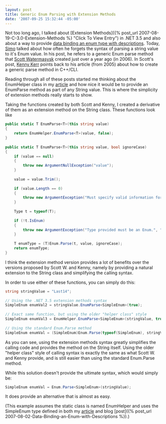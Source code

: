 ```yaml
---
layout: post
title: Generic Enum Parsing with Extension Methods
date: '2007-09-25 15:32:44 -05:00'
---
```


Not too long ago, I talked about [Extension Methods]({% post_url 2007-08-19-C-3.0-Extension-Methods %} "Click To View Entry") in .NET 3.5 and also about a way to provide [data binding an enum type with descriptions](http://www.codeproject.com/useritems/enumdatabinding.asp). Today, [Simo](http://codeclimber.net.nz/archive/2007/09/25/String-to-Enum.aspx) talked about how often he forgets the syntax of parsing a string value to it's Enum value. In his post, he refers to a generic Enum parse method that [Scott Watermasysk](http://scottwater.com/blog/archive/Generic-Enum-Parse/) created just over a year ago (in 2006). In Scott's post, [Kenny Kerr](http://weblogs.asp.net/kennykerr/archive/2005/05/16/The-Case-of-the-Missing-Generic-_2800_Parse-Method_2900_.aspx) points back to his article (from 2005) about how to create a generic parse method in C++/CLI.  

Reading through all of these posts started me thinking about the EnumHelper class in my [article](http://www.codeproject.com/useritems/enumdatabinding.asp) and how nice it would be to provide an EnumParse method as part of any String value. This is where the simplicity of extension methods really starts to show.  

Taking the functions created by both Scott and Kenny, I created a derivative of them as an extension method on the String class. These functions look like

```csharp
public static T EnumParse<T>(this string value)
{
    return EnumHelper.EnumParse<T>(value, false);
}
 
public static T EnumParse<T>(this string value, bool ignoreCase)
{
    if (value == null)
    {
        throw new ArgumentNullException("value");
    }
 
    value = value.Trim();
 
    if (value.Length == 0)
    {
        throw new ArgumentException("Must specify valid information for parsing in the string.", "value");
    }
 
    Type t = typeof(T);
 
    if (!t.IsEnum)
    {
        throw new ArgumentException("Type provided must be an Enum.", "T");
    }
 
    T enumType = (T)Enum.Parse(t, value, ignoreCase);
    return enumType;
}
```

I think the extension method version provides a lot of benefits over the versions proposed by Scott W. and Kenny, namely by providing a natural extension to the String class and simplifying the calling syntax.

In order to use either of these functions, you can simply do this:

```csharp
string stringValue = "Last14";
 
// Using the .NET 3.5 extension methods syntax
SimpleEnum enumVal2 = stringValue.EnumParse<SimpleEnum>(true);
 
// Exact same function, but using the older "helper class" style
SimpleEnum enumVal3 = EnumHelper.EnumParse<SimpleEnum>(stringValue, true);
 
// Using the standard Enum.Parse method
SimpleEnum enumVal = (SimpleEnum)Enum.Parse(typeof(SimpleEnum), stringValue);
```

As you can see, using the extension methods syntax greatly simplifies the calling code and provides the method on the String itself. Using the older "helper class" style of calling syntax is exactly the same as what Scott W. and Kenny provide, and is still easier than using the standard Enum.Parse method.

While this solution doesn't provide the ultimate syntax, which would simply be:

```csharp
SimpleEnum enumVal = Enum.Parse<SimpleEnum>(stringValue);
```

It does provide an alternative that is almost as easy.

(This example assumes the static class is named EnumHelper and uses the SimpleEnum type defined in both my [article](http://www.codeproject.com/useritems/enumdatabinding.asp) and blog [post]({% post_url 2007-08-02-Data-Binding-an-Enum-with-Descriptions %}).)
